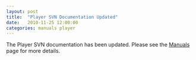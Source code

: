 ```yaml
---
layout: post
title:  "Player SVN Documentation Updated"
date:   2010-11-25 12:00:00
categories: manuals player
---
```


The Player SVN documentation has been updated.
Please see the [Manuals](/manuals) page for more details.
